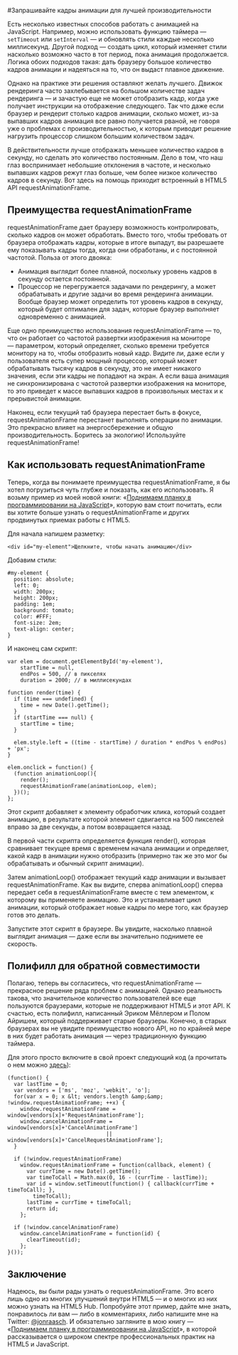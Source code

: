 #Запрашивайте кадры анимации для лучшей производительности

Есть несколько известных способов работать с анимацией на JavaScript. Например,
можно использовать функцию таймера — `setTimeout` или `setInterval` — и обновлять
стили каждые несколько миллисекунд. Другой подход — создать цикл, который
изменяет стили насколько возможно часто в тот период, пока анимация
продолжается. Логика обоих подходов такая: дать браузеру большое количество
кадров анимации и надеяться на то, что он выдаст плавное движение.

Однако на практике эти решения оставляют желать лучшего. Движок рендеринга часто
захлебывается на большом количестве задач рендеринга — и зачастую еще не может
отобразить кадр, когда уже получает инструкции на отображение следующего. Так
что даже если браузер и рендерит столько кадров анимации, сколько может, из-за
выпавших кадров анимация все равно получается рваной, не говоря уже о проблемах
с производительностью, к которым приводит решение нагрузить процессор слишком
большим количеством задач.

В действительности лучше отображать меньшее количество кадров в секунду, но
сделать это количество постоянным. Дело в том, что наш глаз воспринимает
небольшие отклонения в частоте, и несколько выпавших кадров режут глаз больше,
чем более низкое количество кадров в секунду. Вот здесь на помощь приходит
встроенный в HTML5 API requestAnimationFrame.

## Преимущества requestAnimationFrame

requestAnimationFrame дает браузеру возможность контролировать, сколько кадров
он может обработать. Вместо того, чтобы требовать от браузера отображать кадры,
которые в итоге выпадут, вы разрешаете ему показывать кадры тогда, когда они
обработаны, и с постоянной частотой. Польза от этого двояка:

* Анимация выглядит более плавной, поскольку уровень кадров в секунду остается
постоянной.
* Процессор не перегружается задачами по рендерингу, а может обрабатывать и
другие задачи во время рендеринга анимации. Вообще браузер может определить тот
уровень кадров в секунду, который будет оптимален для задач, которые браузер
выполняет одновременно с анимацией.

Еще одно преимущество использования requestAnimationFrame — то, что он работает
со частотой развертки изображения на мониторе — параметром, который определяет,
сколько времени требуется монитору на то, чтобы отобразить новый кадр. Видите
ли, даже если у пользователя есть супер мощный процессор, который может
обрабатывать тысячу кадров в секунду, это не имеет никакого значения, если эти
кадры не попадают на экран. А если ваша анимация не синхронизирована с частотой
развертки изображения на мониторе, то это приведет к массе выпавших кадров в
произвольных местах и к прерывистой анимации.

Наконец, если текущий таб браузера перестает быть в фокусе,
requestAnimationFrame перестанет выполнять операции по анимации. Это прекрасно
влияет на энергосбережение и общую производительность. Боритесь за экологию!
Используйте requestAnimationFrame!

## Как использовать requestAnimationFrame

Теперь, когда вы понимаете преимущества requestAnimationFrame, я бы хотел
погрузиться чуть глубже и показать, как его использовать. Я возьму пример из
моей новой книги: «[Поднимаем планку в программировании на JavaScript][1]»,
которую вам стоит почитать, если вы хотите больше узнать о requestAnimationFrame
и других продвинутых приемах работы с HTML5.

Для начала напишем разметку:

    <div id="my-element">Щелкните, чтобы начать анимацию</div>

Добавим стили:

    #my-element {
      position: absolute;
      left: 0;
      width: 200px;
      height: 200px;
      padding: 1em;
      background: tomato;
      color: #FFF;
      font-size: 2em;
      text-align: center;
    }

И наконец сам скрипт:

    var elem = document.getElementById('my-element'),
        startTime = null,
        endPos = 500, // в пикселях
        duration = 2000; // в миллисекундах

    function render(time) {
      if (time === undefined) {
        time = new Date().getTime();
      }
      if (startTime === null) {
        startTime = time;
      }

      elem.style.left = ((time - startTime) / duration * endPos % endPos) + 'px';
    }

    elem.onclick = function() {
      (function animationLoop(){
        render();
        requestAnimationFrame(animationLoop, elem);
      })();
    };

Этот скрипт добавляет к элементу обработчик клика, который создает анимацию, в
результате которой элемент сдвигается на 500 пикселей вправо за две секунды, а
потом возвращается назад.

В первой части скрипта определяется функция render(), которая сравнивает текущее
время с временем начала анимации и определяет, какой кадр в анимации нужно
отобразить (примерно так же это мог бы обрабатывать и обычный скрипт анимации).

Затем animationLoop() отображает текущий кадр анимации и вызывает
requestAnimationFrame. Как вы видите, сперва animationLoop() сперва передает
себя в requestAnimationFrame вместе с тем элементом, к которому вы применяете
анимацию. Это и устанавливает цикл анимации, который отображает новые кадры по
мере того, как браузер готов это делать.

Запустите этот скрипт в браузере. Вы увидите, насколько плавной выглядит
анимация — даже если вы значительно поднимете ее скорость.

## Полифилл для обратной совместимости

Полагаю, теперь вы согласитесь, что requestAnimationFrame — прекрасное решение
ряда проблем с анимацией. Однако реальность такова, что значительное количество
пользователей все еще пользуются браузерами, которые не поддерживают HTML5 и
этот API. К счастью, есть полифилл, написанный Эриком Мёллером и Полом Айришем,
который поддерживает старые браузеры. Конечно, в старых браузерах вы не увидите
преимущество нового API, но по крайней мере в них будет работать анимация
— через традиционную функцию таймера.

Для этого просто включите в свой проект следующий код (а прочитать о нем можно
[здесь][2]):

    (function() {
      var lastTime = 0;
      var vendors = ['ms', 'moz', 'webkit', 'o'];
      for(var x = 0; x &lt; vendors.length &amp;&amp; !window.requestAnimationFrame; ++x) {
        window.requestAnimationFrame = window[vendors[x]+'RequestAnimationFrame'];
        window.cancelAnimationFrame = window[vendors[x]+'CancelAnimationFrame']
                                   || window[vendors[x]+'CancelRequestAnimationFrame'];
      }

      if (!window.requestAnimationFrame)
        window.requestAnimationFrame = function(callback, element) {
          var currTime = new Date().getTime();
          var timeToCall = Math.max(0, 16 - (currTime - lastTime));
          var id = window.setTimeout(function() { callback(currTime + timeToCall); },
            timeToCall);
          lastTime = currTime + timeToCall;
          return id;
        };

      if (!window.cancelAnimationFrame)
        window.cancelAnimationFrame = function(id) {
          clearTimeout(id);
        };
    }());

## Заключение

Надеюсь, вы были рады узнать о requestAnimationFrame. Это всего лишь одно из
многих улучшений внутри HTML5 — и о многих из них можно узнать на HTML5 Hub.
Попробуйте этот пример, дайте мне знать, понравилось ли вам — либо в
комментариях, либо напишите мне на Twitter: [@jonraasch][3]. И обязательно
загляните в мою книгу — «[Поднимаем планку в программировании на
JavaScript][4]», в которой рассказывается о широком спектре профессиональных
практик на HTML5 и JavaScript.

[1]: http://bit.ly/jspptl
[2]: https://gist.github.com/paulirish/1579671
[3]: http://twitter.com/jonraasch
[4]: http://bit.ly/jspptl
